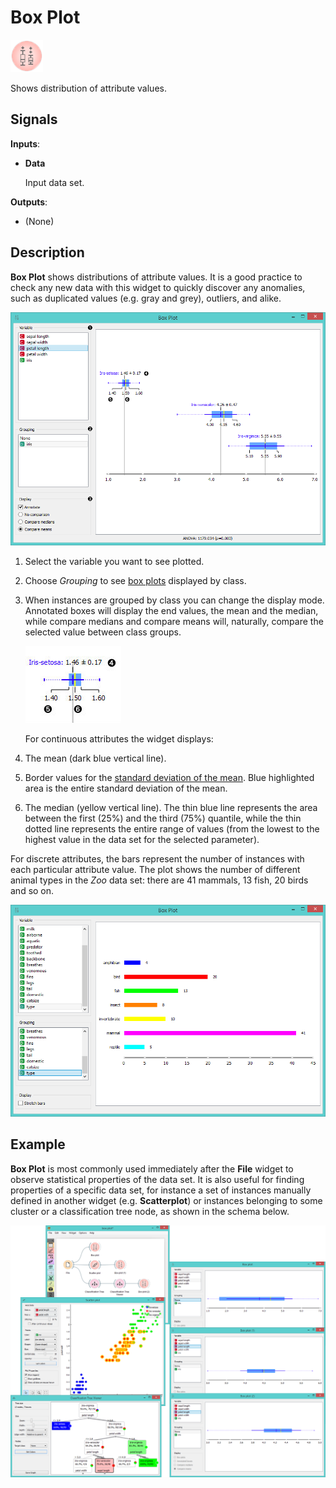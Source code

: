 Box Plot
========

![image](icons/box-plot.png)

Shows distribution of attribute values.

Signals
-------

**Inputs**:

- **Data**

  Input data set.

**Outputs**:

- (None)

Description
-----------

**Box Plot** shows distributions of attribute values. It is a
good practice to check any new data with this widget to quickly
discover any anomalies, such as duplicated values (e.g. gray and grey),
outliers, and alike.

![Attribute Statistics for continuous features](images/BoxPlot-Continuous-stamped.png)

1. Select the variable you want to see plotted.
2. Choose *Grouping* to see [box plots](https://en.wikipedia.org/wiki/Box_plot) displayed by class.
3. When instances are grouped by class you can change the display mode.
   Annotated boxes will display the end values, the mean and the median,
   while compare medians and compare means will, naturally, compare the 
   selected value between class groups.

   ![image](images/BoxPlot-Continuous-small.png)

   For continuous attributes the widget displays:

4. The mean (dark blue vertical line). 
5. Border values for the 
   [standard deviation of the mean](https://en.wikipedia.org/wiki/Standard_deviation#Standard_deviation_of_the_mean).
   Blue highlighted area is the entire standard deviation of the mean. 
6. The median (yellow vertical line).
   The thin blue line represents the area between the first (25%) and the third (75%) quantile,
   while the thin dotted line represents the entire range of values (from the lowest to the highest value
   in the data set for the selected parameter).

For discrete attributes, the bars represent the number of instances with
each particular attribute value. The plot shows the number of
different animal types in the *Zoo* data set: there are 41 mammals, 13
fish, 20 birds and so on.

![image](images/BoxPlot-Discrete.png)

Example
-------

**Box Plot** is most commonly used immediately after the **File**
widget to observe statistical properties of the data set. It is also
useful for finding properties of a specific data set, for instance a
set of instances manually defined in another widget (e.g. **Scatterplot**) 
or instances belonging to some cluster or a classification tree
node, as shown in the schema below.

<img src="images/box-plot-example.png" alt="image" width="600">
